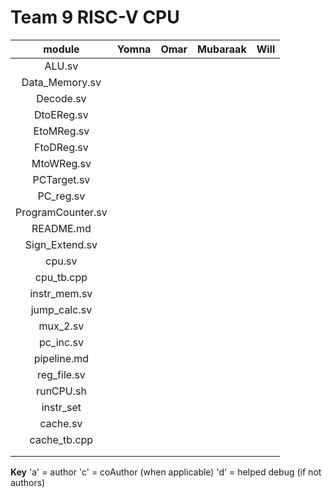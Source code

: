 # Team 9 RISC-V CPU

| module      | Yomna | Omar | Mubaraak | Will |
| :------:    | :------: | :------: | :------: | :------: |
| ALU.sv |  |  |  |  |
| Data_Memory.sv |  |  |  |  |
| Decode.sv |  |  |  |  |
| DtoEReg.sv |  |  |  |  |
| EtoMReg.sv |  |  |  |  |
| FtoDReg.sv |  |  |  |  |
| MtoWReg.sv |  |  |  |  |
| PCTarget.sv |  |  |  |  |
| PC_reg.sv |  |  |  |  |
| ProgramCounter.sv |  |  |  |  |
| README.md |  |  |  |  |
| Sign_Extend.sv |  |  |  |  |
| cpu.sv |  |  |  |  |
| cpu_tb.cpp |  |  |  |  |
| instr_mem.sv |  |  |  |  |
| jump_calc.sv |  |  |  |  |
| mux_2.sv |  |  |  |  |
| pc_inc.sv |  |  |  |  |
| pipeline.md |  |  |  |  |
| reg_file.sv |  |  |  |  |
| runCPU.sh |  |  |  |  |
| instr_set |  |  |  |  |
| cache.sv |  |  |  |  |
| cache_tb.cpp |  |  |  |  |
|  |  |  |  |  |
|  |  |  |  |  |


**Key**
'a' = author
'c' = coAuthor (when applicable)
'd' = helped debug (if not authors)
 